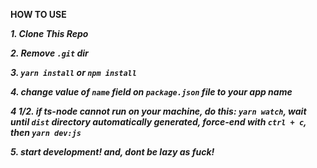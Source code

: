 **HOW TO USE**

**_1. Clone This Repo_**

**_2. Remove `.git` dir_**

**_3. `yarn install` or `npm install`_**

**_4. change value of `name` field on `package.json` file to your app name_**

**_4 1/2. if ts-node cannot run on your machine, do this: `yarn watch`, wait until `dist` directory automatically generated, force-end with `ctrl + c`, then `yarn dev:js`_**

**_5. start development! and, dont be lazy as fuck!_**
